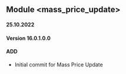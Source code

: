 ## Module <mass_price_update>

#### 25.10.2022
#### Version 16.0.1.0.0
#### ADD

- Initial commit for Mass Price Update
